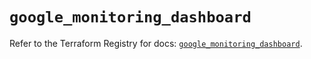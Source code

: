 # `google_monitoring_dashboard`

Refer to the Terraform Registry for docs: [`google_monitoring_dashboard`](https://registry.terraform.io/providers/hashicorp/google-beta/5.41.0/docs/resources/google_monitoring_dashboard).
